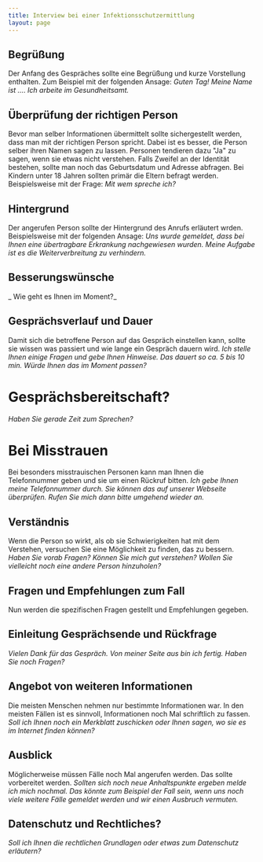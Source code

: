 ```yaml
---
title: Interview bei einer Infektionsschutzermittlung
layout: page
---
```

## Begrüßung
Der Anfang des Gespräches sollte eine Begrüßung und kurze Vorstellung enthalten. Zum Beispiel mit der folgenden Ansage: _Guten Tag! Meine Name ist .... Ich arbeite im Gesundheitsamt._

## Überprüfung der richtigen Person
Bevor man selber Informationen übermittelt sollte sichergestellt werden, dass man mit der richtigen Person spricht. Dabei ist es besser, die Person selber ihren Namen sagen zu lassen. Personen tendieren dazu "Ja" zu sagen, wenn sie etwas nicht verstehen. Falls Zweifel an der Identität bestehen, sollte man noch das Geburtsdatum und Adresse abfragen. Bei Kindern unter 18 Jahren sollten primär die Eltern befragt werden. Beispielsweise mit der Frage: _Mit wem spreche ich?_

## Hintergrund
Der angerufen Person sollte der Hintergrund des Anrufs erläutert wrden. Beispielsweise mit der folgenden Ansage: _Uns wurde gemeldet, dass bei Ihnen eine übertragbare Erkrankung nachgewiesen wurden. Meine Aufgabe ist es die Weiterverbreitung zu verhindern._

## Besserungswünsche
_ Wie geht es Ihnen im Moment?_

## Gesprächsverlauf und Dauer
Damit sich die betroffene Person auf das Gespräch einstellen kann, sollte sie wissen was passiert und wie lange ein Gespräch dauern wird.
_Ich stelle Ihnen einige Fragen und gebe Ihnen Hinweise. Das dauert so ca. 5 bis 10 min. Würde Ihnen das im Moment passen?_

# Gesprächsbereitschaft?
_Haben Sie gerade Zeit zum Sprechen?_

# Bei Misstrauen
Bei besonders misstrauischen Personen kann man Ihnen die Telefonnummer geben und sie um einen Rückruf bitten. 
_Ich gebe Ihnen meine Telefonnummer durch. Sie können das auf unserer Webseite überprüfen. Rufen Sie mich dann bitte umgehend wieder an._

## Verständnis
Wenn die Person so wirkt, als ob sie Schwierigkeiten hat mit dem Verstehen, versuchen Sie eine Möglichkeit zu finden, das zu bessern. 
_Haben Sie vorab Fragen? Können Sie mich gut verstehen? Wollen Sie vielleicht noch eine andere Person hinzuholen?_

## Fragen und Empfehlungen zum Fall
Nun werden die spezifischen Fragen gestellt und Empfehlungen gegeben.

## Einleitung Gesprächsende und Rückfrage
_Vielen Dank für das Gespräch. Von meiner Seite aus bin ich fertig. Haben Sie noch Fragen?_

## Angebot von weiteren Informationen
Die meisten Menschen nehmen nur bestimmte Informationen war. In den meisten Fällen ist es sinnvoll, Informationen noch Mal schriftlich zu fassen.
_Soll ich Ihnen noch ein Merkblatt zuschicken oder Ihnen sagen, wo sie es im Internet finden können?_

## Ausblick 
Möglicherweise müssen Fälle noch Mal angerufen werden. Das sollte vorbereitet werden.
_Sollten sich noch neue Anhaltspunkte ergeben melde ich mich nochmal. Das könnte zum Beispiel der Fall sein, wenn uns noch viele weitere Fälle gemeldet werden und wir einen Ausbruch vermuten._


## Datenschutz und Rechtliches?
_Soll ich Ihnen die rechtlichen Grundlagen oder etwas zum Datenschutz erläutern?_

